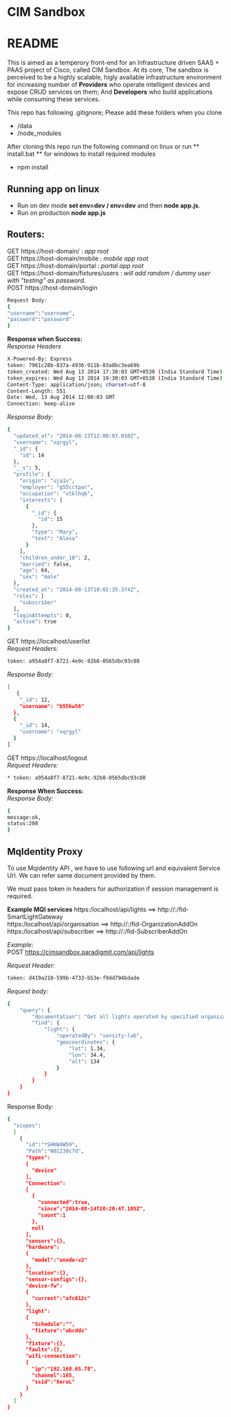 CIM Sandbox
=================
# README #
This is aimed as a temperory front-end for an Infrastructure driven SAAS + PAAS project of Cisco, called CIM Sandbox. At its core, The sandbox is perceived to be a highly scalable, higly available infrastructure environment for increasing number of **Providers** who operate intelligent devices and expose CRUD services on them; And **Developers** who build applications while consuming these services.

This repo has following .gitignore; Please add these folders when you clone 
* /data 
* /node_modules 

After cloning this repo run the following command on linux or run ** install.bat ** for windows to install required modules

* npm install 

## Running app on linux
* Run on dev mode 
  **set env=dev / env=dev** and then **node app.js**.
* Run on production 
  **node app.js**

## Routers:

GET https://host-domain/  : *app root*  
GET https://host-domain/mobile : *mobile app root*   
GET https://host-domain/portal : *portal app root*   
GET https://host-domain/fixtures/users : *will add random / dummy user with "testing" as password.*   
POST https://host-domain/login

```sh
Request Body:
{
"username":"username",
"password":"password"
}
```
**Response when Success:**   
*Response Headers*
```sh
X-Powered-By: Express
token: 7961c28b-837a-4936-911b-03a8bc3ea69b
token_created: Wed Aug 13 2014 17:30:03 GMT+0530 (India Standard Time)
token_expires: Wed Aug 13 2014 19:30:03 GMT+0530 (India Standard Time)
Content-Type: application/json; charset=utf-8 
Content-Length: 551 
Date: Wed, 13 Aug 2014 12:00:03 GMT 
Connection: keep-alive
```
*Response Body:*
```sh
{
  "updated_at": "2014-08-13T12:00:03.010Z",
  "username": "xqrgyl",
  "_id": {
    "id": 14
  },
  "__v": 5,
  "profile": {
    "origin": "uja1v",
    "employer": "g55cctpar",
    "occupation": "vtklhq6",
    "interests": [
      {
        "_id": {
          "id": 15
        },
        "type": "Mary",
        "text": "Alexa"
      }
    ],
    "children_under_18": 2,
    "married": false,
    "age": 64,
    "sex": "male"
  },
  "created_at": "2014-08-13T10:02:35.374Z",
  "roles": [
    "subscriber"
  ],
  "loginAttempts": 0,
  "active": true
}
```

GET https://localhost/userlist   
*Request Headers:* 
```sh
token: a954a8f7-8721-4e9c-92b8-0565dbc93c80
```

*Response Body:*
```sh
[
   {
    "_id": 12,
    "username": "b55kw56"
  },
  {
    "_id": 14,
    "username": "xqrgyl"
  }
]
```

GET https://localhost/logout   
*Request Headers:*
```sh
* token: a954a8f7-8721-4e9c-92b8-0565dbc93c80
```
**Response When Success:**   
*Response Body:*
```sh
{
message:ok,
status:200
}
```

## MqIdentity Proxy ##
To use Mqidentity API , we have to use following url and equivalent Service Url.
We can refer same document provided by them.

We must pass token in headers for authorization if session management is required.

**Example MQI services**
https:/localhost/api/lights  ==> http://<host>:<port>/fid-SmartLightGateway   
https:/localhost/api/organisation  ==> http://<host>:<port>/fid-OrganizationAddOn   
https:/localhost/api/subscriber ==>  http://<host>:<port>/fid-SubscriberAddOn   

*Example:*   
POST https://cimsandbox.paradigmit.com/api/lights

*Request Header:*
```sh
token: d419a210-599b-4733-b53e-f9dd794bdade
```
*Request body:*
```sh
{
    "query": {
        "documentation": "Get all lights operated by specified organization",
        "find": {
            "light": {
                "operatedBy": "sensity-lab",
                "geocoordinates": {
                    "lat": 1.34,
                    "lon": 34.4,
                    "alt": 134
                }
            }
        }
    }
}
```
Response Body:

```sh
{
  "scopes":
  [
    {
      "id":"*SHKW4W59",
      "Path":"N01230c7d",
      "types":
      [
        "device"
      ],
      "Connection":
      [
        {
          "connected":true,
          "since":"2014-08-14T20:20:47.105Z",
          "count":1
        },
        null
      ],
      "sensors":{},
      "hardware":
      {
        "model":"unode-v2"
      },
      "location":{},
      "sensor-configs":{},
      "device-fw":
      {
        "current":"afc612c"
      },
      "light":
      {
        "Schedule":"",
        "fixture":"abcdds"
      },
      "fixture":{},
      "faults":{},
      "wifi-connection":
      {
        "ip":"192.168.65.78",
        "channel":165,
        "ssid":"XeraL"
      }
    }
  ]
}
```

